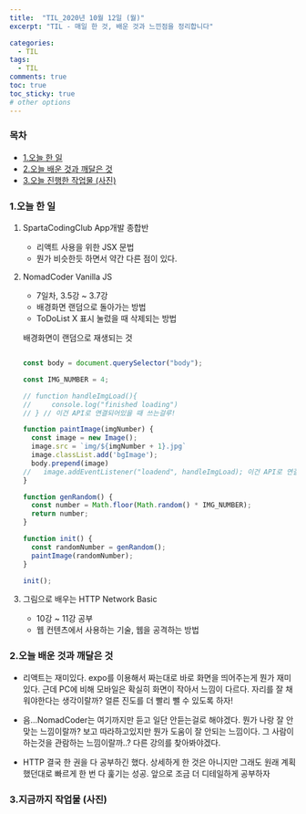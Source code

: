 ```yaml
---
title:  "TIL_2020년 10월 12일 (월)"
excerpt: "TIL - 매일 한 것, 배운 것과 느낀점을 정리합니다"

categories:
  - TIL
tags:
  - TIL
comments: true
toc: true
toc_sticky: true
# other options
---
```



<h3>목차</h3>

- [1.오늘 한 일](#1오늘-한-일)
- [2.오늘 배운 것과 깨달은 것](#2오늘-배운-것과-깨달은-것)
- [3.오늘 진행한 작업물 (사진)](#3오늘-진행한-작업물-사진)
  

### 1.오늘 한 일
    
1. SpartaCodingClub App개발 종합반
    - 리액트 사용을 위한 JSX 문법
    - 뭔가 비슷한듯 하면서 약간 다른 점이 있다.
    
2. NomadCoder Vanilla JS
    - 7일차, 3.5강 ~ 3.7강
    - 배경화면 랜덤으로 돌아가는 방법
    - ToDoList X 표시 눌렀을 때 삭제되는 방법

    배경화면이 랜덤으로 재생되는 것
    ```javascript

    const body = document.querySelector("body");

    const IMG_NUMBER = 4;
    
    // function handleImgLoad(){
    //     console.log("finished loading")
    // } // 이건 API로 연결되어있을 때 쓰는걸루!
    
    function paintImage(imgNumber) {
      const image = new Image();
      image.src = `img/${imgNumber + 1}.jpg`
      image.classList.add('bgImage');
      body.prepend(image)
    //   image.addEventListener("loadend", handleImgLoad); 이건 API로 연결할 때 쓰는 것이다. 굳이 파일이 있을땐 안써도 됨
    }
    
    function genRandom() {
      const number = Math.floor(Math.random() * IMG_NUMBER);
      return number;
    }
    
    function init() {
      const randomNumber = genRandom();
      paintImage(randomNumber);
    }
    
    init();

    ```
   
3. 그림으로 배우는 HTTP Network Basic
    - 10강 ~ 11강 공부
    - 웹 컨텐츠에서 사용하는 기술, 웹을 공격하는 방법
   
### 2.오늘 배운 것과 깨달은 것

- 리액트는 재미있다. expo를 이용해서 짜는대로 바로 화면을 띄어주는게 뭔가 재미있다.
근데 PC에 비해 모바일은 확실히 화면이 작아서 느낌이 다르다. 자리를 잘 채워야한다는 생각이랄까?
얼른 진도를 더 빨리 뺄 수 있도록 하자!

- 음...NomadCoder는 여기까지만 듣고 일단 안듣는걸로 해야겠다.
뭔가 나랑 잘 안맞는 느낌이랄까? 보고 따라하고있지만 뭔가 도움이 잘 안되는 느낌이다.
그 사람이 하는것을 관람하는 느낌이랄까..? 다른 강의를 찾아봐야겠다.

- HTTP 결국 한 권을 다 공부하긴 했다. 상세하게 한 것은 아니지만
그래도 원래 계획했던대로 빠르게 한 번 다 훑기는 성공. 앞으로 조금 더 디테일하게 공부하자

### 3.지금까지 작업물 (사진)

